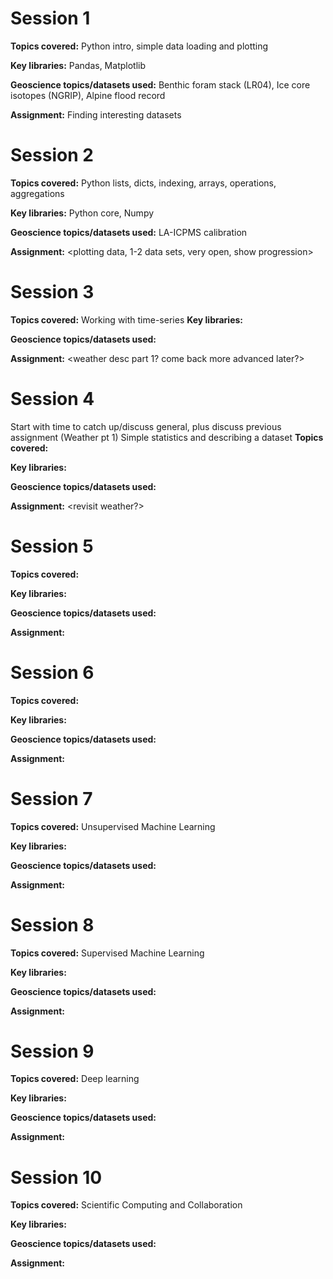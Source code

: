 # Session 1
**Topics covered:** Python intro, simple data loading and plotting

**Key libraries:** Pandas, Matplotlib

**Geoscience topics/datasets used:** Benthic foram stack (LR04), Ice core isotopes (NGRIP), Alpine flood record

**Assignment:** Finding interesting datasets

# Session 2
**Topics covered:** Python lists, dicts, indexing, arrays, operations, aggregations

**Key libraries:** Python core, Numpy

**Geoscience topics/datasets used:** LA-ICPMS calibration

**Assignment:** <plotting data, 1-2 data sets, very open, show progression> 

# Session 3
**Topics covered:** Working with time-series
**Key libraries:**

**Geoscience topics/datasets used:**

**Assignment:** <weather desc part 1? come back more advanced later?>

# Session 4
Start with time to catch up/discuss general, plus discuss previous assignment (Weather pt 1)
Simple statistics and describing a dataset
**Topics covered:**

**Key libraries:**

**Geoscience topics/datasets used:**

**Assignment:** <revisit weather?>

# Session 5
**Topics covered:**

**Key libraries:**

**Geoscience topics/datasets used:**

**Assignment:**

# Session 6
**Topics covered:**

**Key libraries:**

**Geoscience topics/datasets used:**

**Assignment:**

# Session 7
**Topics covered:** Unsupervised Machine Learning

**Key libraries:**

**Geoscience topics/datasets used:**

**Assignment:**

# Session 8
**Topics covered:** Supervised Machine Learning

**Key libraries:**

**Geoscience topics/datasets used:**

**Assignment:**

# Session 9
**Topics covered:** Deep learning

**Key libraries:**

**Geoscience topics/datasets used:**

**Assignment:**

# Session 10
**Topics covered:** Scientific Computing and Collaboration

**Key libraries:**

**Geoscience topics/datasets used:**

**Assignment:**

